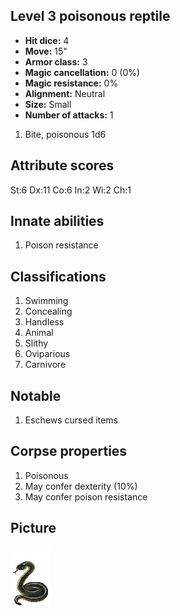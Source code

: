 ## Level 3 poisonous reptile

- **Hit dice:** 4
- **Move:** 15"
- **Armor class:** 3
- **Magic cancellation:** 0 (0%)
- **Magic resistance:** 0%
- **Alignment:** Neutral
- **Size:** Small
- **Number of attacks:** 1
1. Bite, poisonous 1d6

## Attribute scores

St:6 Dx:11 Co:6 In:2 Wi:2 Ch:1

## Innate abilities

1. Poison resistance

## Classifications

1. Swimming
2. Concealing
3. Handless
4. Animal
5. Slithy
6. Oviparious
7. Carnivore

## Notable

1. Eschews cursed items

## Corpse properties

1. Poisonous
2. May confer dexterity (10%)
3. May confer poison resistance

## Picture

![Snake](https://github.com/hyvanmielenpelit/GnollHackTileSet/blob/main/Monsters/snake/snake.png?raw=true)
